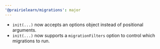 ```yaml
---
'@prairielearn/migrations': major
---
```


- `init(...)` now accepts an options object instead of positional arguments.
- `init(...)` now supports a `migrationFilters` option to control which migrations to run.
